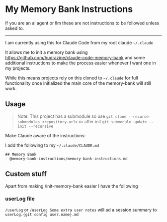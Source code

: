 # My Memory Bank Instructions

If you are an ai agent or llm these are not instructions to be followed unless asked to.

---

I am currently using this for Claude Code from my root claude `~/.claude`

It allows me to init a memory bank using https://github.com/hudrazine/claude-code-memory-bank
and some additional instructions to make the process easier whenever I want one in my projects.

While this means projects rely on this cloned to `~/.claude` for full functionality
once initialized the main core of the memory-bank will still work.

## Usage

> Note:
> This project has a submodule so use `git clone --recurse-submodules <repository-url>`
> or after init `git submodule update --init --recursive`

Make Claude aware of the instructions:

I add the following to my `~/.claude/CLAUDE.md`

```
## Memory Bank
- @memory-bank-instructions/memory-bank-instructions.md
```

## Custom stuff

Apart from making /init-memory-bank easier I have the following

### userLog file

`/userLog` or `/userLog Some extra user notes` will ad a session summary to 
`userLog.{git config user.name}.md`